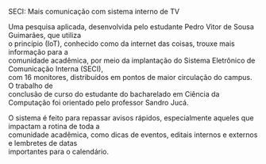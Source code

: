 SECI: Mais comunicação com sistema interno de TV

Uma  pesquisa  aplicada,  desenvolvida  pelo  estudante Pedro Vitor de Sousa Guimarães, que   utiliza      
o   princípio   (IoT),   conhecido   como  da  internet  das  coisas,  trouxe  mais  informação  para  a  
comunidade  acadêmica,  por   meio      da   implantação   do   Sistema   Eletrônico  de  Comunicação  Interna  (SECI),  
com  16  monitores,  distribuídos  em  pontos  de  maior  circulação  do  campus.  O  trabalho  de  
conclusão  de  curso  do  estudante  do  bacharelado  em  Ciência  da  Computação  foi  orientado pelo professor Sandro Jucá.


O   sistema   é   feito   para   repassar   avisos   rápidos,  especialmente   aqueles   que  impactam  a  rotina  de  toda  a  
comunidade  acadêmica,  como  dicas  de  eventos,  editais  internos    e  externos  e  lembretes  de  datas  
importantes para o calendário.

